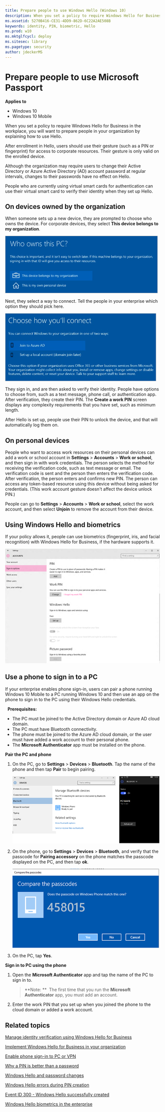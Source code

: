 ```yaml
---
title: Prepare people to use Windows Hello (Windows 10)
description: When you set a policy to require Windows Hello for Business in the workplace, you will want to prepare people in your organization.
ms.assetid: 5270B416-CE31-4DD9-862D-6C22A2AE508B
keywords: identity, PIN, biometric, Hello
ms.prod: w10
ms.mktglfcycl: deploy
ms.sitesec: library
ms.pagetype: security
author: jdeckerMS
---
```


# Prepare people to use Microsoft Passport

**Applies to**
-   Windows 10
-   Windows 10 Mobile

When you set a policy to require Windows Hello for Business in the workplace, you will want to prepare people in your organization by explaining how to use Hello.

After enrollment in Hello, users should use their gesture (such as a PIN or fingerprint) for access to corporate resources. Their gesture is only valid on the enrolled device.

Although the organization may require users to change their Active Directory or Azure Active Directory (AD) account password at regular intervals, changes to their passwords have no effect on Hello.

People who are currently using virtual smart cards for authentication can use their virtual smart card to verify their identity when they set up Hello.

## On devices owned by the organization

When someone sets up a new device, they are prompted to choose who owns the device. For corporate devices, they select **This device belongs to my organization**.

![who owns this pc](images/corpown.png)

Next, they select a way to connect. Tell the people in your enterprise which option they should pick here.

![choose how you'll connect](images/connect.png)

They sign in, and are then asked to verify their identity. People have options to choose from, such as a text message, phone call, or authentication app. After verification, they create their PIN. The **Create a work PIN** screen displays any complexity requirements that you have set, such as minimum length.

After Hello is set up, people use their PIN to unlock the device, and that will automatically log them on.

## On personal devices

People who want to access work resources on their personal devices can add a work or school account in **Settings** &gt; **Accounts** &gt; **Work or school**, and then sign in with work credentials. The person selects the method for receiving the verification code, such as text message or email. The verification code is sent and the person then enters the verification code. After verification, the person enters and confirms new PIN. The person can access any token-based resource using this device without being asked for credentials. (This work account gesture doesn't affect the device unlock PIN.)

People can go to **Settings** &gt; **Accounts** &gt; **Work or school**, select the work account, and then select **Unjoin** to remove the account from their device.

## Using Windows Hello and biometrics

If your policy allows it, people can use biometrics (fingerprint, iris, and facial recognition) with Windows Hello for Business, if the hardware supports it.

![sign in to windows, apps, and services using fingerprint or face](images/hellosettings.png)

## <a href="" id="bmk-remote"></a>Use a phone to sign in to a PC

If your enterprise enables phone sign-in, users can pair a phone running Windows 10 Mobile to a PC running Windows 10 and then use an app on the phone to sign in to the PC using their Windows Hello credentials.

 
**Prerequisites:**
-   The PC must be joined to the Active Directory domain or Azure AD cloud domain.
-   The PC must have Bluetooth connectivity.
-   The phone must be joined to the Azure AD cloud domain, or the user must have added a work account to their personal phone.
-   The **Microsoft Authenticator** app must be installed on the phone.

**Pair the PC and phone**

1.  On the PC, go to **Settings** &gt; **Devices** &gt; **Bluetooth**. Tap the name of the phone and then tap **Pair** to begin pairing.

    ![bluetooth pairing](images/btpair.png)
    
2.  On the phone, go to **Settings** &gt; **Devices** &gt; **Bluetooth**, and verify that the passcode for **Pairing accessory** on the phone matches the passcode displayed on the PC, and then tap **ok**.

    ![bluetooth pairing passcode](images/bt-passcode.png)
    
3.  On the PC, tap **Yes**.

**Sign in to PC using the phone**

1.  Open the **Microsoft Authenticator** app and tap the name of the PC to sign in to.
    > **Note: **  The first time that you run the **Microsoft Authenticator** app, you must add an account.
     
2.  Enter the work PIN that you set up when you joined the phone to the cloud domain or added a work account.

## Related topics

[Manage identity verification using Windows Hello for Business](manage-identity-verification-using-microsoft-passport.md)

[Implement Windows Hello for Business in your organization](implement-microsoft-passport-in-your-organization.md)

[Enable phone sign-in to PC or VPN](enable-phone-signin-to-pc-and-vpn.md) 

[Why a PIN is better than a password](why-a-pin-is-better-than-a-password.md)

[Windows Hello and password changes](microsoft-passport-and-password-changes.md)

[Windows Hello errors during PIN creation](microsoft-passport-errors-during-pin-creation.md)

[Event ID 300 - Windows Hello successfully created](passport-event-300.md)

[Windows Hello biometrics in the enterprise](windows-hello-in-enterprise.md) 
